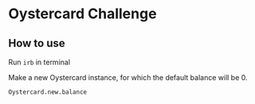 # Oystercard Challenge

## How to use

Run ```irb``` in terminal

Make a new Oystercard instance, for which the default balance will be 0.

```Oystercard.new.balance```
